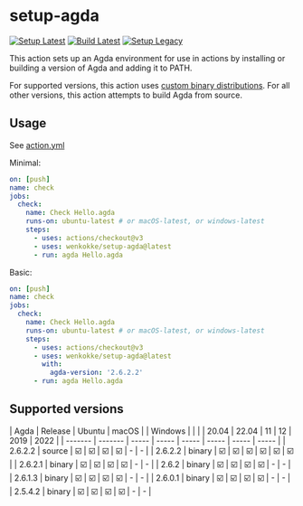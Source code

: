 # setup-agda

[![Setup Latest](https://github.com/wenkokke/setup-agda/actions/workflows/test-setup-latest.yml/badge.svg)](https://github.com/wenkokke/setup-agda/actions/workflows/test-setup-latest.yml)
[![Build Latest](https://github.com/wenkokke/setup-agda/actions/workflows/test-build-latest.yml/badge.svg)](https://github.com/wenkokke/setup-agda/actions/workflows/test-build-latest.yml)
[![Setup Legacy](https://github.com/wenkokke/setup-agda/actions/workflows/test-setup-legacy.yml/badge.svg)](https://github.com/wenkokke/setup-agda/actions/workflows/test-setup-legacy.yml)

This action sets up an Agda environment for use in actions by installing or building a version of Agda and adding it to PATH.

For supported versions, this action uses [custom binary distributions][custom-binary-distributions].
For all other versions, this action attempts to build Agda from source.

## Usage

See [action.yml](action.yml)

Minimal:

```yaml
on: [push]
name: check
jobs:
  check:
    name: Check Hello.agda
    runs-on: ubuntu-latest # or macOS-latest, or windows-latest
    steps:
      - uses: actions/checkout@v3
      - uses: wenkokke/setup-agda@latest
      - run: agda Hello.agda
```

Basic:

```yaml
on: [push]
name: check
jobs:
  check:
    name: Check Hello.agda
    runs-on: ubuntu-latest # or macOS-latest, or windows-latest
    steps:
      - uses: actions/checkout@v3
      - uses: wenkokke/setup-agda@latest
        with:
          agda-version: '2.6.2.2'
      - run: agda Hello.agda
```

## Supported versions

| Agda    | Release | Ubuntu        | macOS |       | Windows       |
|         |         | 20.04 | 22.04 | 11    | 12    | 2019  | 2022  |
| ------- | ------- | ----- | ----- | ----- | ----- | ----- | ----- |
| 2.6.2.2 | source  | ☑️    | ☑️   | ☑️    | ☑️    | -     | -     |
| 2.6.2.2 | binary  | ☑️    | ☑️   | ☑️    | ☑️    | ☑️    | ☑️    |
| 2.6.2.1 | binary  | ☑️    | ☑️   | ☑️    | ☑️    | -     | -     |
| 2.6.2   | binary  | ☑️    | ☑️   | ☑️    | ☑️    | -     | -     |
| 2.6.1.3 | binary  | ☑️    | ☑️   | ☑️    | ☑️    | -     | -     |
| 2.6.0.1 | binary  | ☑️    | ☑️   | ☑️    | ☑️    | -     | -     |
| 2.5.4.2 | binary  | ☑️    | ☑️   | ☑️    | ☑️    | -     | -     |

[custom-binary-distributions]: https://github.com/wenkokke/setup-agda/releases/tag/latest
